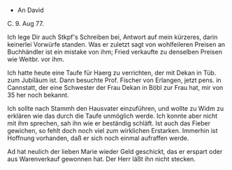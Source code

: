 + An David

 C. 9. Aug 77.

Ich lege Dir auch Stkpf's Schreiben bei, Antwort auf mein kürzeres, darin keinerlei Vorwürfe standen. Was er zuletzt sagt von wohlfeileren Preisen an Buchhändler ist ein mistake von ihm; Fried verkaufte zu denselben Preisen wie Weitbr. vor ihm.

Ich hatte heute eine Taufe für Haerg zu verrichten, der mit Dekan in Tüb. zum Jubiläum ist. Dann besuchte Prof. Fischer von Erlangen, jetzt pens. in Cannstatt, der eine Schwester der Frau Dekan in Böbl zur Frau hat, mir von 35 her noch bekannt.

Ich sollte nach Stammh den Hausvater einzuführen, und wollte zu Widm zu erklären wie das durch die Taufe unmöglich werde. Ich konnte aber nicht mit ihm sprechen, sah ihn wie er beständig schläft. Ist auch das Fieber gewichen, so fehlt doch noch viel zum wirklichen Erstarken. Immerhin ist Hoffnung vorhanden, daß er sich noch einmal aufraffen werde.

Ad hat neulich der lieben Marie wieder Geld geschickt, das er erspart oder aus Warenverkauf gewonnen hat. Der Herr läßt ihn nicht stecken. 